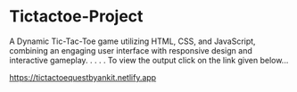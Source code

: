 # Tictactoe-Project
A Dynamic Tic-Tac-Toe game utilizing HTML, CSS, and JavaScript, combining an engaging user interface with responsive design and interactive gameplay.
.
.
.
.
To view the output click on the link given below...

https://tictactoequestbyankit.netlify.app
